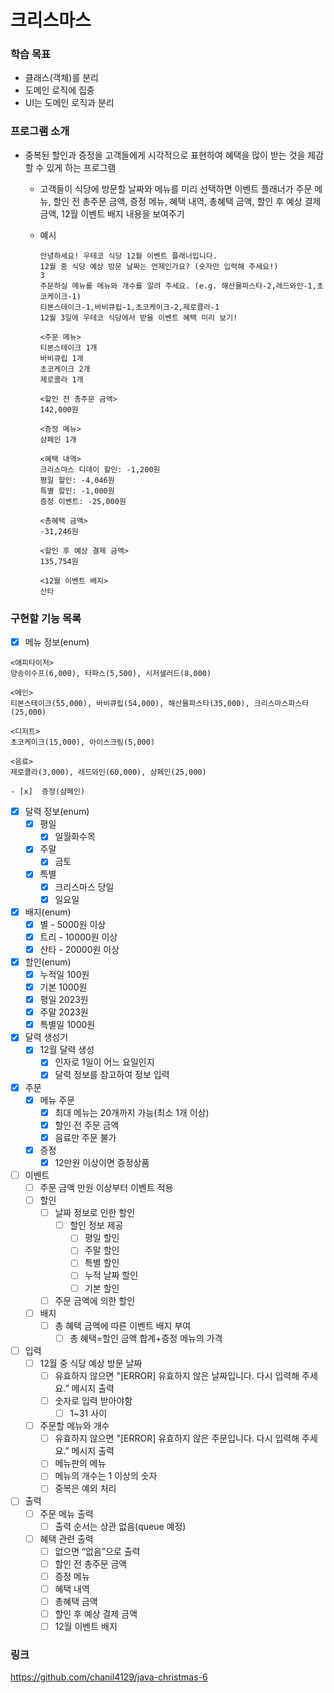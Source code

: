 # 크리스마스

### 학습 목표

- 클래스(객체)를 분리
- 도메인 로직에 집중
- UI는 도메인 로직과 분리

### 프로그램 소개

- 중복된 할인과 증정을 고객들에게 시각적으로 표현하여 혜택을 많이 받는 것을 체감할 수 있게 하는 프로그램
    - 고객들이 식당에 방문할 날짜와 메뉴를 미리 선택하면 이벤트 플래너가 주문 메뉴, 할인 전 총주문 금액, 증정 메뉴, 혜택 내역, 총혜택 금액, 할인 후 예상 결제 금액, 12월 이벤트 배지 내용을 보여주기
    - 예시

        ```
        안녕하세요! 우테코 식당 12월 이벤트 플래너입니다.
        12월 중 식당 예상 방문 날짜는 언제인가요? (숫자만 입력해 주세요!)
        3
        주문하실 메뉴를 메뉴와 개수를 알려 주세요. (e.g. 해산물파스타-2,레드와인-1,초코케이크-1)
        티본스테이크-1,바비큐립-1,초코케이크-2,제로콜라-1
        12월 3일에 우테코 식당에서 받을 이벤트 혜택 미리 보기!
         
        <주문 메뉴>
        티본스테이크 1개
        바비큐립 1개
        초코케이크 2개
        제로콜라 1개
         
        <할인 전 총주문 금액>
        142,000원
         
        <증정 메뉴>
        샴페인 1개
         
        <혜택 내역>
        크리스마스 디데이 할인: -1,200원
        평일 할인: -4,046원
        특별 할인: -1,000원
        증정 이벤트: -25,000원
         
        <총혜택 금액>
        -31,246원
         
        <할인 후 예상 결제 금액>
        135,754원
         
        <12월 이벤트 배지>
        산타
        ```

### 구현할 기능 목록

- [x]  메뉴 정보(enum)

  ```
  <애피타이저>
  양송이수프(6,000), 타파스(5,500), 시저샐러드(8,000)
  
  <메인>
  티본스테이크(55,000), 바비큐립(54,000), 해산물파스타(35,000), 크리스마스파스타(25,000)
  
  <디저트>
  초코케이크(15,000), 아이스크림(5,000)
  
  <음료>
  제로콜라(3,000), 레드와인(60,000), 샴페인(25,000)
  ```

    - [x]  증정(샴페인)
- [x]  달력 정보(enum)
    - [x]  평일
        - [x]  일월화수목
    - [x]  주말
        - [x]  금토
    - [x]  특별
        - [x]  크리스마스 당일
        - [x]  일요일
- [x]  배지(enum)
    - [x]  별 - 5000원 이상
    - [x]  트리 - 10000원 이상
    - [x]  산타 - 20000원 이상
- [x]  할인(enum)
    - [x]  누적일 100원
    - [x]  기본 1000원
    - [x]  평일 2023원
    - [x]  주말 2023원
    - [x]  특별일 1000원
- [x]  달력 생성기
    - [x]  12월 달력 생성
        - [x]  인자로 1일이 어느 요일인지
        - [x]  달력 정보를 참고하여 정보 입력
- [x]  주문
    - [x]  메뉴 주문
        - [x]  최대 메뉴는 20개까지 가능(최소 1개 이상)
        - [x]  할인 전 주문 금액
        - [x]  음료만 주문 불가
    - [x]  증정
        - [x]  12만원 이상이면 증정상품
- [ ]  이벤트
    - [ ]  주문 금액 만원 이상부터 이벤트 적용
    - [ ]  할인
        - [ ]  날짜 정보로 인한 할인
            - [ ]  할인 정보 제공
                - [ ]  평일 할인
                - [ ]  주말 할인
                - [ ]  특별 할인
                - [ ]  누적 날짜 할인
                - [ ]  기본 할인
        - [ ]  주문 금액에 의한 할인
    - [ ]  배지
        - [ ]  총 혜택 금액에 따른 이벤트 배지 부여
            - [ ]  총 혜택=할인 금액 합계+증정 메뉴의 가격
- [ ]  입력
    - [ ]  12월 중 식당 예상 방문 날짜
        - [ ]  유효하지 않으면 "[ERROR] 유효하지 않은 날짜입니다. 다시 입력해 주세요.” 메시지 출력
        - [ ]  숫자로 입력 받아야함
            - [ ]  1~31 사이
    - [ ]  주문할 메뉴와 개수
        - [ ]  유효하지 않으면 "[ERROR] 유효하지 않은 주문입니다. 다시 입력해 주세요.” 메시지 출력
        - [ ]  메뉴판의 메뉴
        - [ ]  메뉴의 개수는 1 이상의 숫자
        - [ ]  중복은 예외 처리
- [ ]  출력
    - [ ]  주문 메뉴 출력
        - [ ]  출력 순서는 상관 없음(queue 예정)
    - [ ]  혜택 관련 출력
        - [ ]  없으면 “없음”으로 출력
        - [ ]  할인 전 총주문 금액
        - [ ]  증정 메뉴
        - [ ]  혜택 내역
        - [ ]  총혜택 금액
        - [ ]  할인 후 예상 결제 금액
        - [ ]  12월 이벤트 배지

### 링크

https://github.com/chanil4129/java-christmas-6